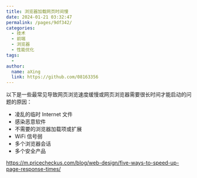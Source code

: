 ```yaml
---
title: 浏览器加载网页时间慢
date: 2024-01-21 03:32:47
permalink: /pages/9df342/
categories:
  - 技术
  - 前端
  - 浏览器
  - 性能优化
tags:
  - 
author: 
  name: aXing
  link: https://github.com/08163356
---
```

以下是一些最常见导致网页浏览速度缓慢或网页浏览器需要很长时间才能启动的问题的原因：

- 凌乱的临时 Internet 文件
- 感染恶意软件
- 不需要的浏览器加载项或扩展
- WiFi 信号弱
- 多个浏览器会话
- 多个安全产品

https://m.pricecheckus.com/blog/web-design/five-ways-to-speed-up-page-response-times/